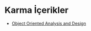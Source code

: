 # Karma İçerikler

- [Object Oriented Analysis and Design](./Karma%20%C4%B0%C3%A7erikler/Object%20Oriented%20Analysis%20and%20Design.rar)
